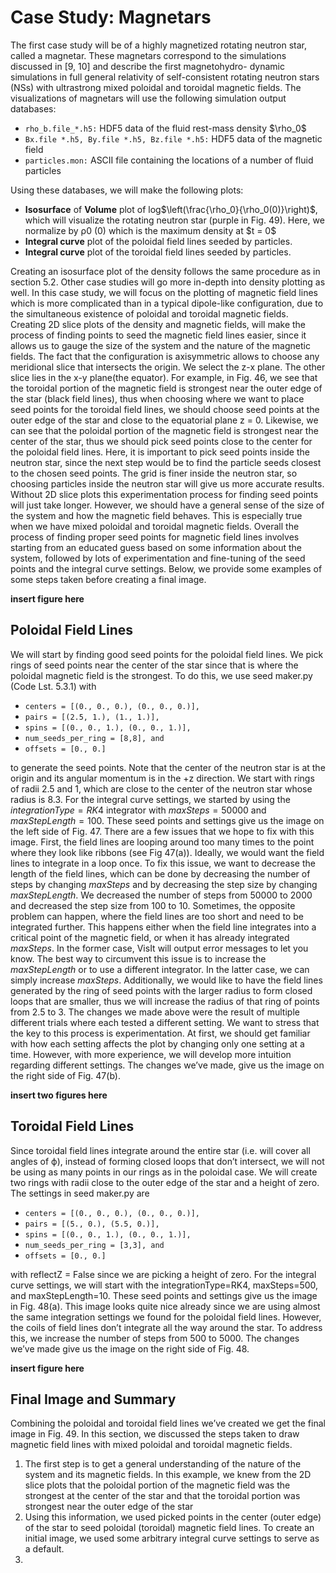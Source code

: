 <script id="MathJax-script" async src="https://cdn.jsdelivr.net/npm/mathjax@3/es5/tex-mml-chtml.js"></script>

<script>
MathJax = {
  tex: {
    inlineMath: [['$', '$'], ['\\(', '\\)']]
  }
};
</script>

# Case Study: Magnetars
The first case study will be of a highly magnetized rotating neutron star, called a magnetar. These
magnetars correspond to the simulations discussed in [9, 10] and describe the first magnetohydro-
dynamic simulations in full general relativity of self-consistent rotating neutron stars (NSs) with
ultrastrong mixed poloidal and toroidal magnetic fields. The visualizations of magnetars will use
the following simulation output databases:

<ul>
    <li><code>rho_b.file_*.h5:</code> HDF5 data of the fluid rest-mass density $\rho_0$</li>
    <li><code>Bx.file *.h5, By.file *.h5, Bz.file *.h5:</code> HDF5 data of the magnetic field</li>
    <li><code>particles.mon:</code> ASCII file containing the locations of a number of fluid particles</li>
</ul>

Using these databases, we will make the following plots:

<ul>
    <li><b>Isosurface</b> of <b>Volume</b> plot of log$\left(\frac{\rho_0}{\rho_0(0)}\right)$, which will visualize the rotating neutron star
(purple in Fig. 49). Here, we normalize by ρ0 (0) which is the maximum density at $t = 0$</li>
    <li><b>Integral curve</b> plot of the poloidal field lines seeded by particles.</li>
    <li><b>Integral curve</b> plot of the toroidal field lines seeded by particles.</li>
</ul>

Creating an isosurface plot of the density follows the same procedure as in section 5.2. Other case
studies will go more in-depth into density plotting as well. In this case study, we will focus on the
plotting of magnetic field lines which is more complicated than in a typical dipole-like configuration,
due to the simultaneous existence of poloidal and toroidal magnetic fields.
Creating 2D slice plots of the density and magnetic fields, will make the process of finding points
to seed the magnetic field lines easier, since it allows us to gauge the size of the system and the
nature of the magnetic fields. The fact that the configuration is axisymmetric allows to choose any
meridional slice that intersects the origin. We select the z-x plane. The other slice lies in the x-y
plane(the equator). For example, in Fig. 46, we see that the toroidal portion of the magnetic field
is strongest near the outer edge of the star (black field lines), thus when choosing where we want to
place seed points for the toroidal field lines, we should choose seed points at the outer edge of the
star and close to the equatorial plane z = 0. Likewise, we can see that the poloidal portion of the
magnetic field is strongest near the center of the star, thus we should pick seed points close to the
center for the poloidal field lines. Here, it is important to pick seed points inside the neutron star,
since the next step would be to find the particle seeds closest to the chosen seed points. The grid is
finer inside the neutron star, so choosing particles inside the neutron star will give us more accurate
results.
Without 2D slice plots this experimentation process for finding seed points will just take longer.
However, we should have a general sense of the size of the system and how the magnetic field behaves.
This is especially true when we have mixed poloidal and toroidal magnetic fields. Overall the process
of finding proper seed points for magnetic field lines involves starting from an educated guess based on some information about the system, followed by lots of experimentation and fine-tuning of the
seed points and the integral curve settings. Below, we provide some examples of some steps taken
before creating a final image.

**insert figure here**


## Poloidal Field Lines

We will start by finding good seed points for the poloidal field lines. We pick rings of seed points
near the center of the star since that is where the poloidal magnetic field is the strongest. To do
this, we use seed maker.py (Code Lst. 5.3.1) with

<ul>
    <li><code>centers = [(0., 0., 0.), (0., 0., 0.)],</code></li>
    <li><code>pairs = [(2.5, 1.), (1., 1.)],</code></li>
    <li><code>spins = [(0., 0., 1.), (0., 0., 1.)],</code></li>
    <li><code>num_seeds_per_ring = [8,8], and</code></li>
    <li><code>offsets = [0., 0.]</code></li>
</ul>

to generate the seed points. Note that the center of the neutron star is at the origin and its angular
momentum is in the +z direction. We start with rings of radii 2.5 and 1, which are close to the
center of the neutron star whose radius is 8.3. For the integral curve settings, we started by using the $integrationType=RK4$ integrator with $maxSteps=50000$ and $maxStepLength=100.$ These seed
points and settings give us the image on the left side of Fig. 47.
There are a few issues that we hope to fix with this image. First, the field lines are looping
around too many times to the point where they look like ribbons (see Fig 47(a)). Ideally, we would
want the field lines to integrate in a loop once. To fix this issue, we want to decrease the length of
the field lines, which can be done by decreasing the number of steps by changing $maxSteps$ and
by decreasing the step size by changing $maxStepLength.$ We decreased the number of steps from
50000 to 2000 and decreased the step size from 100 to 10.
Sometimes, the opposite problem can happen, where the field lines are too short and need to
be integrated further. This happens either when the field line integrates into a critical point of
the magnetic field, or when it has already integrated $maxSteps$. In the former case, VisIt will
output error messages to let you know. The best way to circumvent this issue is to increase the
$maxStepLength$ or to use a different integrator. In the latter case, we can simply increase $maxSteps.$
Additionally, we would like to have the field lines generated by the ring of seed points with the
larger radius to form closed loops that are smaller, thus we will increase the radius of that ring of
points from 2.5 to 3.
The changes we made above were the result of multiple different trials where each tested a
different setting. We want to stress that the key to this process is experimentation. At first, we
should get familiar with how each setting affects the plot by changing only one setting at a time.
However, with more experience, we will develop more intuition regarding different settings. The
changes we’ve made, give us the image on the right side of Fig. 47(b).

**insert two figures here**

## Toroidal Field Lines
Since toroidal field lines integrate around the entire star (i.e. will cover all angles of ϕ), instead of
forming closed loops that don’t intersect, we will not be using as many points in our rings as in the
poloidal case. We will create two rings with radii close to the outer edge of the star and a height of
zero. The settings in seed maker.py are



<ul>
    <li><code>centers = [(0., 0., 0.), (0., 0., 0.)],</code></li>
    <li><code>pairs = [(5., 0.), (5.5, 0.)],</code></li>
    <li><code>spins = [(0., 0., 1.), (0., 0., 1.)],</code></li>
    <li><code>num_seeds_per_ring = [3,3], and</code></li>
    <li><code>offsets = [0., 0.]</code></li>
</ul>

with reflectZ = False since we are picking a height of zero. For the integral curve settings, we will
start with the integrationType=RK4, maxSteps=500, and maxStepLength=10. These seed points
and settings give us the image in Fig. 48(a).
This image looks quite nice already since we are using almost the same integration settings we
found for the poloidal field lines. However, the coils of field lines don’t integrate all the way around
the star. To address this, we increase the number of steps from 500 to 5000. The changes we’ve
made give us the image on the right side of Fig. 48.

**insert figure here**

## Final Image and Summary

Combining the poloidal and toroidal field lines we’ve created we get the final image in Fig. 49.
In this section, we discussed the steps taken to draw magnetic field lines with mixed poloidal
and toroidal magnetic fields.

<ol>
    <li>The first step is to get a general understanding of the nature of the system and its magnetic
fields. In this example, we knew from the 2D slice plots that the poloidal portion of the
magnetic field was the strongest at the center of the star and that the toroidal portion was
strongest near the outer edge of the star</li>
    <li>Using this information, we used picked points in the center (outer edge) of the star to seed
poloidal (toroidal) magnetic field lines. To create an initial image, we used some arbitrary
integral curve settings to serve as a default.</li>
    <li></li>
</ol>

